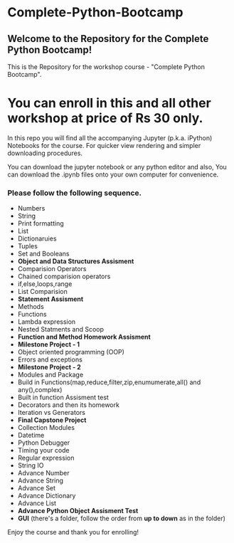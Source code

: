 # Complete-Python-Bootcamp

## Welcome to the Repository for the Complete Python Bootcamp!

This is the Repository for the workshop course - "Complete Python Bootcamp".

# You can enroll in this and all other workshop at price of Rs 30 only.


In this repo you will find all the accompanying Jupyter (p.k.a. iPython) Notebooks for the course. For quicker view rendering and simpler downloading procedures.


You can download the jupyter notebook or any python editor and also, You can download the .ipynb files onto your own computer for convenience.

### Please follow the following sequence.

- Numbers
- String
- Print formatting
- List
- Dictionaruies
- Tuples
- Set and Booleans
- **Object and Data Structures Assisment**
- Comparision Operators
- Chained comparision operators
- if,else,loops,range
- List Comparision
- **Statement Assisment**
- Methods
- Functions
- Lambda expression
- Nested Statments and Scoop
- **Function and Method Homework Assisment**
- **Milestone Project - 1**
- Object oriented programming (OOP)
- Errors and exceptions
- **Milestone Project - 2**
- Modules and Package
- Build in Functions(map,reduce,filter,zip,enumumerate,all() and any(),complex)
- Built in function Assisment test
- Decorators and then its homework
- Iteration vs Generators
- **Final Capstone Project**
- Collection Modules
- Datetime
- Python Debugger
- Timing your code
- Regular expression
- String IO
- Advance Number
- Advance String
- Advance Set
- Advance Dictionary
- Advance List
- **Advance Python Object Assisment Test**
- **GUI** (there's a folder, follow the order from **up to down** as in the folder)

Enjoy the course and thank you for enrolling!
